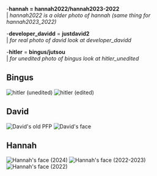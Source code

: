 -**hannah = hannah2022/hannah2023-2022**  
| *hannah2022 is a older photo of hannah (same thing for hannah2023_2022)*

-**developer_davidd** = **justdavid2**  
| *for real photo of david look at developer_davidd*  

-**hitler** = **bingus/jutsou**  
| *for unedited photo of bingus look at hitler_unedited*



## Bingus
![hitler (unedited)](https://github.com/xyzzr/xyzzr.github.io/blob/main/misc/hitler_unedited.png?raw=true)
![hitler (edited)](https://github.com/xyzzr/xyzzr.github.io/blob/main/misc/hitler_unedited.png?raw=true)

## David
![David's old PFP](https://github.com/xyzzr/xyzzr.github.io/blob/main/misc/justdavid2.png?raw=true)
![David's face](https://github.com/xyzzr/xyzzr.github.io/blob/main/misc/developer_davidd.png?raw=true)

## Hannah
![Hannah's face (2024)](https://github.com/xyzzr/xyzzr.github.io/blob/main/misc/hannah.png?raw=true)
![Hannah's face (2022-2023)](https://github.com/xyzzr/xyzzr.github.io/raw/refs/heads/main/misc/hannah2023-2022jpg?raw=true)
![Hannah's face (2022)](https://github.com/xyzzr/xyzzr.github.io/blob/main/misc/hannah2022.jpg?raw=true)

